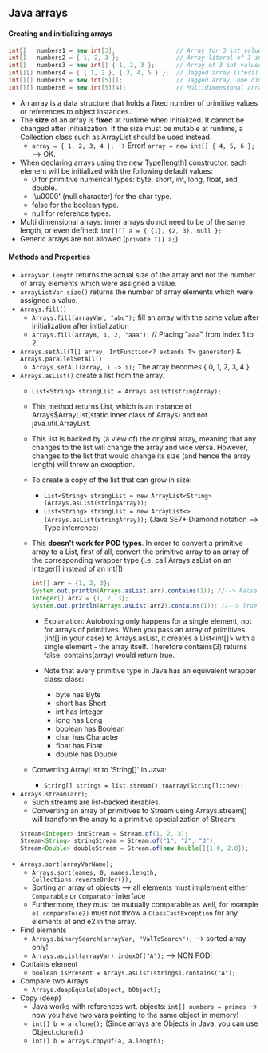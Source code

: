 ## Java arrays
#### Creating and initializing arrays

```Java
int[]   numbers1 = new int[3];                 // Array for 3 int values, default value is 0
int[]   numbers2 = { 1, 2, 3 };                // Array literal of 3 int values
int[]   numbers3 = new int[] { 1, 2, 3 };      // Array of 3 int values initialized
int[][] numbers4 = { { 1, 2 }, { 3, 4, 5 } };  // Jagged array literal
int[][] numbers5 = new int[5][];               // Jagged array, one dimension 5 long
int[][] numbers6 = new int[5][4];              // Multidimensional array: 5x4
```
- An array is a data structure that holds a fixed number of primitive values or references to object instances.
- The **size** of an array is **fixed** at runtime when initialized. It cannot be changed after initialization. If the size must be mutable at runtime, a Collection class such as ArrayList should be used instead.
  - `array = { 1, 2, 3, 4 };` --> Error! `array = new int[] { 4, 5, 6 };` --> OK.
- When declaring arrays using the new Type[length] constructor, each element will be initialized with the following default values:
  - 0 for primitive numerical types: byte, short, int, long, float, and double.
  - '\u0000' (null character) for the char type.
  - false for the boolean type.
  - null for reference types.
- Multi dimensional arrays: inner arrays do not need to be of the same length, or even defined: `int[][] a = { {1}, {2, 3}, null };`
- Generic arrays are not allowed (`private T[] a;`)

#### Methods and Properties
- `arrayVar.length` returns the actual size of the array and not the number of array elements which were assigned a value.
- `arrayListVar.size()` returns the number of array elements which were assigned a value.
- `Arrays.fill()`
  - `Arrays.fill(arrayVar, "abc");` fill an array with the same value after initialization after initialization
  - `Arrays.fill(array8, 1, 2, "aaa");`  // Placing "aaa" from index 1 to 2.
- `Arrays.setAll(T[] array, IntFunction<? extends T> generator)` & `Arrays.parallelSetAll()`
  - `Arrays.setAll(array, i -> i);` The array becomes { 0, 1, 2, 3, 4 }.
- `Arrays.asList()` create a list from the array.
  - `List<String> stringList = Arrays.asList(stringArray);`
  - This method returns List, which is an instance of Arrays$ArrayList(static inner class of Arrays) and not java.util.ArrayList.
  - This list is backed by (a view of) the original array, meaning that any changes to the list will change the array and vice versa. However, changes to the list that would change its size (and hence the array length) will throw an exception.
  - To create a copy of the list that can grow in size:
    - `List<String> stringList = new ArrayList<String>(Arrays.asList(stringArray));`
    - `List<String> stringList = new ArrayList<>(Arrays.asList(stringArray));` (Java SE7+ Diamond notation --> Type inferrence)
  - This **doesn't work for POD types**. In order to convert a primitive array to a List, first of all, convert the primitive array to an array of the corresponding wrapper type (i.e. call Arrays.asList on an Integer[] instead of an int[])

    ```java
    int[] arr = {1, 2, 3};
    System.out.println(Arrays.asList(arr).contains(1)); //--> False
    Integer[] arr2 = {1, 2, 3};
    System.out.println(Arrays.asList(arr2).contains(1)); //--> True
    ```
    - Explanation: Autoboxing only happens for a single element, not for arrays of primitives. When you pass an array of primitives (int[] in your case) to Arrays.asList, it creates a List<int[]> with a single element - the array itself. Therefore contains(3) returns false. contains(array) would return true.

    - Note that every primitive type in Java has an equivalent wrapper class: class:
      - byte has Byte
      - short has Short
      - int has Integer
      - long has Long
      - boolean has Boolean
      - char has Character
      - float has Float
      - double has Double
  - Converting ArrayList<String> to 'String[]' in Java:
    - `String[] strings = list.stream().toArray(String[]::new);`
- `Arrays.stream(arr);`
  - Such streams are list-backed iterables.
  - Converting an array of primitives to Stream using Arrays.stream() will transform the array to a primitive specialization of Stream:
  ```java
  Stream<Integer> intStream = Stream.of(1, 2, 3);
  Stream<String> stringStream = Stream.of("1", "2", "3");
  Stream<Double> doubleStream = Stream.of(new Double[]{1.0, 2.0});
  ```
- `Arrays.sort(arrayVarName);`
  - `Arrays.sort(names, 0, names.length, Collections.reverseOrder());`
  - Sorting an array of objects --> all elements must implement either `Comparable` or `Comparator` interface
  - Furthermore, they must be mutually comparable as well, for example `e1.compareTo(e2)` must not throw a `ClassCastException` for any elements e1 and e2 in the array.
- Find elements
  - `Arrays.binarySearch(arrayVar, "ValToSearch");` --> sorted array only!
  - `Arrays.asList(arrayVar).indexOf("A");`  --> NON POD!
- Contains element
  - `boolean isPresent = Arrays.asList(strings).contains("A");`
- Compare two Arrays
  - `Arrays.deepEquals(aObject, bObject);`
- Copy (deep)
  - Java works with references wrt. objects: `int[] numbers = primes` --> now you have two vars pointing to the same object in memory!
  - `int[] b = a.clone();` (Since arrays are Objects in Java, you can use Object.clone().)
  - `int[] b = Arrays.copyOf(a, a.length);`
